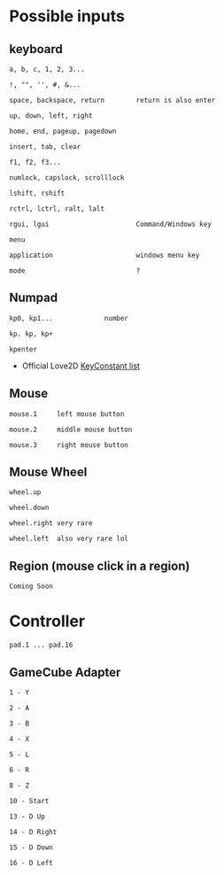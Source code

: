 # Possible inputs

## keyboard

	a, b, c, 1, 2, 3...

	!, "", '', #, &...

	space, backspace, return 		return is also enter

	up, down, left, right

	home, end, pageup, pagedown

	insert, tab, clear

	f1, f2, f3...

	numlock, capslock, scrolllock

	lshift, rshift

	rctrl, lctrl, ralt, lalt

	rgui, lgui						Command/Windows key

	menu						

	application						windows menu key

	mode 							?


## Numpad

	kp0, kp1...				number

	kp. kp, kp+

	kpenter

* Official Love2D [KeyConstant list](https://love2d.org/wiki/KeyConstant)

## Mouse

	mouse.1		left mouse button

	mouse.2		middle mouse button

	mouse.3 	right mouse button

## Mouse Wheel

	wheel.up

	wheel.down

	wheel.right	very rare

	wheel.left	also very rare lol

## Region			(mouse click in a region)

	Coming Soon

# Controller

	pad.1 ... pad.16

## GameCube Adapter

	1 - Y

	2 - A 

	3 - B 

	4 - X

	5 - L

	6 - R

	8 - Z

	10 - Start

	13 - D Up

	14 - D Right

	15 - D Down

	16 - D Left
